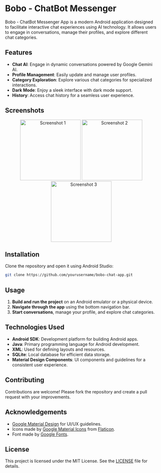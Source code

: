 # Bobo - ChatBot Messenger

Bobo - ChatBot Messenger App is a modern Android application designed to facilitate interactive chat experiences using AI technology. It allows users to engage in conversations, manage their profiles, and explore different chat categories.

## Features

- **Chat AI**: Engage in dynamic conversations powered by Google Gemini AI.
- **Profile Management**: Easily update and manage user profiles.
- **Category Exploration**: Explore various chat categories for specialized interactions.
- **Dark Mode**: Enjoy a sleek interface with dark mode support.
- **History**: Access chat history for a seamless user experience.

## Screenshots

<p align="center">
  <img src="https://i.ibb.co/sPG029z/01.png" alt="Screenshot 1" width="200"/>
  <img src="https://i.ibb.co/hfSJGVt/02.png" alt="Screenshot 2" width="200"/>
  <img src="https://i.ibb.co/RN3RqBM/03.png" alt="Screenshot 3" width="200"/>
</p>

## Installation

Clone the repository and open it using Android Studio:

```bash
git clone https://github.com/yourusername/bobo-chat-app.git
```

## Usage

1. **Build and run the project** on an Android emulator or a physical device.
2. **Navigate through the app** using the bottom navigation bar.
3. **Start conversations**, manage your profile, and explore chat categories.

## Technologies Used

- **Android SDK**: Development platform for building Android apps.
- **Java**: Primary programming language for Android development.
- **XML**: Used for defining layouts and resources.
- **SQLite**: Local database for efficient data storage.
- **Material Design Components**: UI components and guidelines for a consistent user experience.

## Contributing

Contributions are welcome! Please fork the repository and create a pull request with your improvements.

## Acknowledgements

- [Google Material Design](https://material.io/) for UI/UX guidelines.
- Icons made by [Google Material Icons](https://fonts.google.com/icons) from [Flaticon](https://www.flaticon.com/).
- Font made by [Google Fonts](https://fonts.google.com/).

## License

This project is licensed under the MIT License. See the [LICENSE](LICENSE) file for details.
